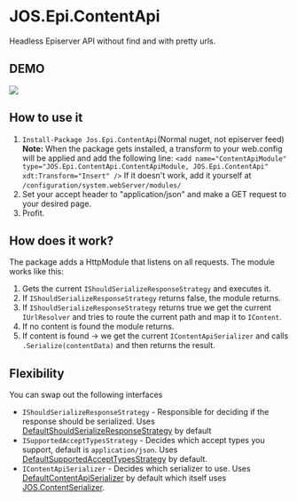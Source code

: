 # JOS.Epi.ContentApi
Headless Episerver API without find and with pretty urls.

## DEMO
![](https://josefottosson.se/content/images/2018/04/JOS.Epi.ContentApi.gif)

## How to use it

1. ```Install-Package Jos.Epi.ContentApi```(Normal nuget, not episerver feed)
    **Note:** When the package gets installed, a transform to your web.config will be applied and add the following line:
```<add name="ContentApiModule" type="JOS.Epi.ContentApi.ContentApiModule, JOS.Epi.ContentApi" xdt:Transform="Insert" />```
If it doesn't work, add it yourself at ```/configuration/system.webServer/modules/```
2. Set your accept header to "application/json" and make a GET request to your desired page.
3. Profit.

## How does it work?
The package adds a HttpModule that listens on all requests.
The module works like this:

1. Gets the current ```IShouldSerializeResponseStrategy``` and executes it.
2. If ```IShouldSerializeResponseStrategy``` returns false, the module returns.
3. If ```IShouldSerializeResponseStrategy``` returns true we get the current ```IUrlResolver``` and tries to route the current path and map it to ```IContent```.
4. If no content is found the module returns.
5. If content is found -> we get the current ```IContentApiSerializer``` and calls ```.Serialize(contentData)``` and then returns the result.

## Flexibility

You can swap out the following interfaces

* ```IShouldSerializeResponseStrategy``` - Responsible for deciding if the response should be serialized. Uses [DefaultShouldSerializeResponseStrategy](https://github.com/joseftw/JOS.Epi.ContentApi/blob/develop/src/JOS.Epi.ContentApi/Internal/DefaultShouldSerializeResponseStrategy.cs) by default
* ```ISupportedAcceptTypesStrategy``` - Decides which accept types you support, default is ```application/json```. Uses [DefaultSupportedAcceptTypesStrategy](https://github.com/joseftw/JOS.Epi.ContentApi/blob/develop/src/JOS.Epi.ContentApi/Internal/DefaultSupportedAcceptTypesStrategy.cs) by default.
* ```IContentApiSerializer``` - Decides which serializer to use. Uses [DefaultContentApiSerializer](https://github.com/joseftw/JOS.Epi.ContentApi/blob/develop/src/JOS.Epi.ContentApi/Internal/DefaultContentApiSerializer.cs) by default which itself uses [JOS.ContentSerializer](https://github.com/joseftw/JOS.ContentSerializer).
